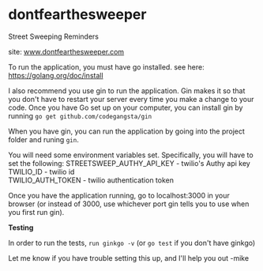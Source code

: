 # dontfearthesweeper
Street Sweeping Reminders

site: www.dontfearthesweeper.com

To run the application, you must have go installed. see here: <https://golang.org/doc/install>

I also recommend you use gin to run the application. Gin makes it so that you don't have to restart your server every time you make a change to your code. Once you have Go set up on your computer, you can install gin by running `go get github.com/codegangsta/gin`

When you have gin, you can run the application by going into the project folder and runing `gin`.

You will need some environment variables set. Specifically, you will have to set the following: 
STREETSWEEP_AUTHY_API_KEY - twilio's Authy api key  
TWILIO_ID - twilio id  
TWILIO_AUTH_TOKEN - twilio authentication token  

Once you have the application running, go to localhost:3000 in your browser (or instead of 3000, use whichever port gin tells you to use when you first run gin).


**Testing**

In order to run the tests, `run ginkgo -v` (or `go test` if you don't have ginkgo)

Let me know if you have trouble setting this up, and I'll help you out -mike
